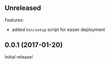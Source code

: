 ## Unreleased

Features:

  - added `bin/setup` script for easier deployment

## 0.0.1 (2017-01-20)

Initial release!
